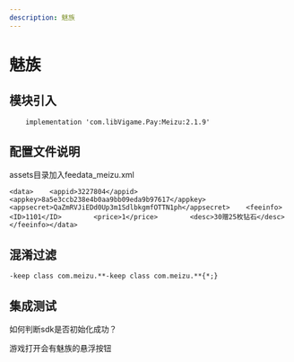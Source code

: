 ```yaml
---
description: 魅族
---
```


# 魅族

## 模块引入

```text
    implementation 'com.libVigame.Pay:Meizu:2.1.9'
```

## 配置文件说明

assets目录加入feedata\_meizu.xml

```text
<data>    <appid>3227804</appid>    <appkey>8a5e3ccb238e4b0aa9bb09eda9b97617</appkey>    <appsecret>QaZmRVJiEDd0Up3m1SdlbkgmfOTTN1ph</appsecret>    <feeinfo>        <ID>1101</ID>        <price>1</price>        <desc>30赠25枚钻石</desc>    </feeinfo></data>
```

## 混淆过滤

```text
-keep class com.meizu.**-keep class com.meizu.**{*;}
```

## 集成测试

如何判断sdk是否初始化成功？

游戏打开会有魅族的悬浮按钮

